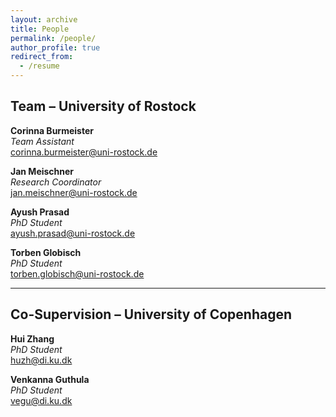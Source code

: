 ```yaml
---
layout: archive
title: People
permalink: /people/
author_profile: true
redirect_from:
  - /resume
---
```


## Team – University of Rostock

**Corinna Burmeister**  
_Team Assistant_  
[corinna.burmeister@uni-rostock.de](mailto:corinna.burmeister@uni-rostock.de)  

**Jan Meischner**  
_Research Coordinator_  
[jan.meischner@uni-rostock.de](mailto:jan.meischner@uni-rostock.de)  

**Ayush Prasad**  
_PhD Student_  
[ayush.prasad@uni-rostock.de](mailto:ayush.prasad@uni-rostock.de)  

**Torben Globisch**  
_PhD Student_  
[torben.globisch@uni-rostock.de](mailto:torben.globisch@uni-rostock.de)  

---

## Co-Supervision – University of Copenhagen

**Hui Zhang**  
_PhD Student_  
[huzh@di.ku.dk](mailto:huzh@di.ku.dk)  

**Venkanna Guthula**  
_PhD Student_  
[vegu@di.ku.dk](mailto:vegu@di.ku.dk)  
